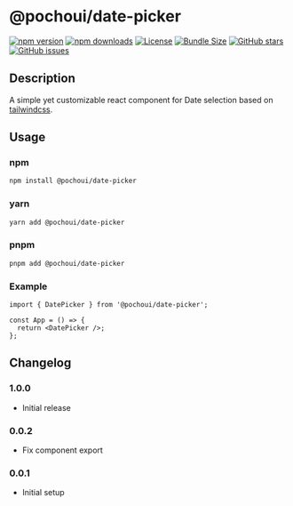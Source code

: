# @pochoui/date-picker

[![npm version](https://img.shields.io/npm/v/@pochoui/date-picker.svg)](https://www.npmjs.com/package/@pochoui/date-picker)
[![npm downloads](https://img.shields.io/npm/dm/@pochoui/date-picker.svg)](https://www.npmjs.com/package/@pochoui/date-picker)
[![License](https://img.shields.io/npm/l/@pochoui/date-picker.svg)](https://github.com/lukeku62/pochoui/blob/master/LICENSE)
[![Bundle Size](https://img.shields.io/bundlephobia/minzip/@pochoui/date-picker)](https://bundlephobia.com/package/@pochoui/date-picker)
[![GitHub stars](https://img.shields.io/github/stars/lukeku62/pochoui)](https://github.com/lukeku62/pochoui/stargazers)
[![GitHub issues](https://img.shields.io/github/issues/lukeku62/pochoui)](https://github.com/lukeku62/pochoui/issues)

## Description

A simple yet customizable react component for Date selection based on [tailwindcss](https://tailwindcss.com/).

## Usage

### npm

```bash
npm install @pochoui/date-picker
```

### yarn

```bash
yarn add @pochoui/date-picker
```

### pnpm

```bash
pnpm add @pochoui/date-picker
```

### Example

```tsx
import { DatePicker } from '@pochoui/date-picker';

const App = () => {
  return <DatePicker />;
};
```

## Changelog

### 1.0.0

- Initial release

### 0.0.2

- Fix component export

### 0.0.1

- Initial setup
